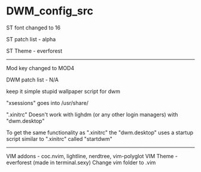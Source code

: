 # DWM_config_src

ST font changed to 16  

ST patch list - alpha

ST Theme - everforest

------------------------------------
Mod key changed to MOD4  

DWM patch list - N/A

keep it simple stupid wallpaper script for dwm  

"xsessions" goes into /usr/share/

".xinitrc" Doesn't work with lighdm (or any other login managers) with "dwm.desktop"

To get the same functionality as ".xinitrc" the "dwm.desktop" uses a startup script similar to ".xinitrc" called "startdwm"

------------------------------------
VIM addons - coc.nvim, lightline, nerdtree, vim-polyglot
VIM Theme - everforest (made in terminal.sexy)
Change vim folder to .vim
